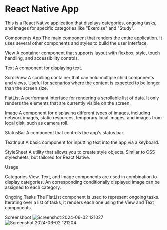# React Native App

This is a React Native application that displays categories, ongoing tasks, and images for specific categories like "Exercise" and "Study".

Components
App
The main component that renders the entire application. It uses several other components and styles to build the user interface.

View
A container component that supports layout with flexbox, style, touch handling, and accessibility controls.

Text
A component for displaying text.

ScrollView
A scrolling container that can hold multiple child components and views. Useful for scenarios where the content is expected to be longer than the screen size.

FlatList
A performant interface for rendering a scrollable list of data. It only renders the elements that are currently visible on the screen.

Image
A component for displaying different types of images, including network images, static resources, temporary local images, and images from local disk, such as camera roll.

StatusBar
A component that controls the app's status bar.

TextInput
A basic component for inputting text into the app via a keyboard.

StyleSheet
A utility that allows you to create style objects. Similar to CSS stylesheets, but tailored for React Native.

Usage

Categories
View, Text, and Image components are used in combination to display categories. An corresponding conditionally displayed image can be assigned to each category.

Ongoing Tasks
The FlatList component is used to represent ongoing tasks. Iterating over a list of tasks, it renders each one using the View and Text components.

Screenshoot 
![Screenshot 2024-06-02 121027](https://github.com/Stephenamankwa/rn-assignment3-11039578/assets/160183785/d0377abf-092c-4e36-9665-fc83cb6c28c7)
![Screenshot 2024-06-02 121204](https://github.com/Stephenamankwa/rn-assignment3-11039578/assets/160183785/c4484f70-376e-4ecd-9b8c-507ead595abc)

